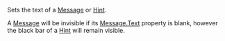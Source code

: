 Sets the text of a [Message](https://create.roblox.com/docs/reference/engine/classes/Message) or [Hint](https://create.roblox.com/docs/reference/engine/classes/Hint).

A [Message](https://create.roblox.com/docs/reference/engine/classes/Message) will be invisible if its [Message.Text](https://create.roblox.com/docs/reference/engine/classes/Message#Text) property is blank,
however the black bar of a [Hint](https://create.roblox.com/docs/reference/engine/classes/Hint) will remain visible.